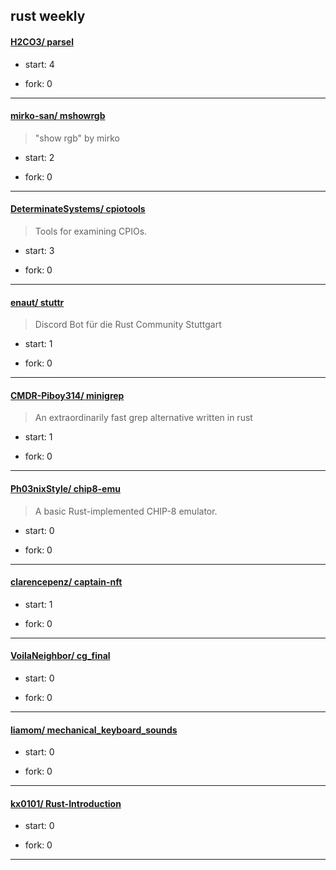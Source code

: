 ## rust weekly

#### [H2CO3/ parsel](https://github.com/H2CO3/parsel)
>  
+ start: 4
+ fork: 0
---
#### [mirko-san/ mshowrgb](https://github.com/mirko-san/mshowrgb)
>  "show rgb" by mirko
+ start: 2
+ fork: 0
---
#### [DeterminateSystems/ cpiotools](https://github.com/DeterminateSystems/cpiotools)
>  Tools for examining CPIOs.
+ start: 3
+ fork: 0
---
#### [enaut/ stuttr](https://github.com/enaut/stuttr)
>  Discord Bot für die Rust Community Stuttgart
+ start: 1
+ fork: 0
---
#### [CMDR-Piboy314/ minigrep](https://github.com/CMDR-Piboy314/minigrep)
>  An extraordinarily fast grep alternative written in rust
+ start: 1
+ fork: 0
---
#### [Ph03nixStyle/ chip8-emu](https://github.com/Ph03nixStyle/chip8-emu)
>  A basic Rust-implemented CHIP-8 emulator.
+ start: 0
+ fork: 0
---
#### [clarencepenz/ captain-nft](https://github.com/clarencepenz/captain-nft)
>  
+ start: 1
+ fork: 0
---
#### [VoilaNeighbor/ cg_final](https://github.com/VoilaNeighbor/cg_final)
>  
+ start: 0
+ fork: 0
---
#### [liamom/ mechanical_keyboard_sounds](https://github.com/liamom/mechanical_keyboard_sounds)
>  
+ start: 0
+ fork: 0
---
#### [kx0101/ Rust-Introduction](https://github.com/kx0101/Rust-Introduction)
>  
+ start: 0
+ fork: 0
---